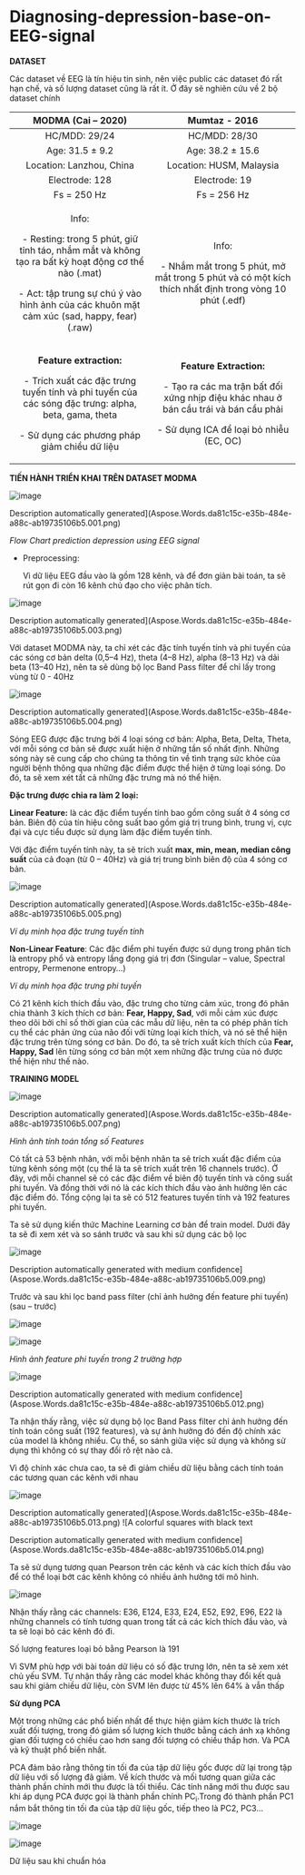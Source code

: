 # Diagnosing-depression-base-on-EEG-signal

**DATASET**

   Các dataset về EEG là tín hiệu tin sinh, nên việc public các dataset đó rất hạn chế, và số lượng dataset cũng là rất ít. Ở đây sẽ nghiên cứu về 2 bộ dataset chính

   |**MODMA (Cai – 2020)**|**Mumtaz - 2016**|
   | :-: | :-: |
   |HC/MDD: 29/24|HC/MDD: 28/30|
   |Age: 31.5 ± 9.2|Age: 38.2 ± 15.6|
   |Location: Lanzhou, China|Location: HUSM, Malaysia|
   |Electrode: 128|Electrode: 19|
   |Fs = 250 Hz|Fs = 256 Hz|
   |<p>Info: </p><p>- Resting: trong 5 phút, giữ tỉnh táo, nhắm mắt và không tạo ra bất kỳ hoạt động cơ thể nào (.mat)</p><p>- Act: tập trung sự chú ý vào hình ảnh của các khuôn mặt cảm xúc (sad, happy, fear) (.raw)</p>|<p>Info:</p><p>- Nhắm mắt trong 5 phút, mở mắt trong 5 phút và có một kích thích nhất định trong vòng 10 phút (.edf)</p>|
   |<p>**Feature extraction:** </p><p>- Trích xuất các đặc trưng tuyến tính và phi tuyến của các sóng đặc trưng: alpha, beta, gama, theta</p><p>- Sử dụng các phương pháp giảm chiều dữ liệu</p>|<p>**Feature Extraction:**</p><p>- Tạo ra các ma trận bất đối xứng nhịp điệu khác nhau ở bán cầu trái và bán cầu phải</p><p>- Sử dụng ICA để loại bỏ nhiễu (EC, OC)</p>|



**TIẾN HÀNH TRIỂN KHAI TRÊN DATASET MODMA**

![image](https://github.com/mylehust/Diagnosing-depression-base-on-EEG-signal/assets/109675981/3e4cd466-84d0-4bf7-a31a-559657b0a885)


Description automatically generated](Aspose.Words.da81c15c-e35b-484e-a88c-ab19735106b5.001.png)

*Flow Chart prediction depression using EEG signal*

- Preprocessing:

  Vì dữ liệu EEG đầu vào là gồm 128 kênh, và để đơn giản bài toán, ta sẽ rút gọn đi còn 16 kênh chủ đạo cho việc phân tích.


![image](https://github.com/mylehust/Diagnosing-depression-base-on-EEG-signal/assets/109675981/57708b54-4cd2-4b6c-ae0a-7b2679a6ebb7)


Description automatically generated](Aspose.Words.da81c15c-e35b-484e-a88c-ab19735106b5.003.png)

Với dataset MODMA này, ta chỉ xét các đặc tính tuyến tính và phi tuyến của các sóng cơ bản delta (0,5–4 Hz), theta (4–8 Hz), alpha (8–13 Hz) và dải beta (13–40 Hz), nên ta sẽ dùng bộ lọc Band Pass filter để chỉ lấy trong vùng từ 0 - 40Hz

![image](https://github.com/mylehust/Diagnosing-depression-base-on-EEG-signal/assets/109675981/01196642-9860-416c-a2b1-fd121e4b8472)


Description automatically generated](Aspose.Words.da81c15c-e35b-484e-a88c-ab19735106b5.004.png)

Sóng EEG được đặc trưng bởi 4 loại sóng cơ bản: Alpha, Beta, Delta, Theta, với mỗi sóng cơ bản sẽ được xuất hiện ở những tần số nhất định. Những sóng này sẽ cung cấp cho chúng ta thông tin về tình trạng sức khỏe của người bệnh thông qua những đặc điểm được thể hiện ở từng loại sóng. Do đó, ta sẽ xem xét tất cả những đặc trưng mà nó thể hiện.

**Đặc trưng được chia ra làm 2 loại:** 

**Linear Feature:** là các đặc điểm tuyến tính bao gồm công suất ở 4 sóng cơ bản. Biên độ của tín hiệu công suất bao gồm giá trị trung bình, trung vị, cực đại và cực tiểu được sử dụng làm đặc điểm tuyến tính.

Với đặc điểm tuyến tính này, ta sẽ trích xuất **max, min, mean, median công suất** của cả đoạn (từ 0 – 40Hz) và giá trị trung bình biên độ của 4 sóng cơ bản.

![image](https://github.com/mylehust/Diagnosing-depression-base-on-EEG-signal/assets/109675981/4a0a7060-c99b-4b48-a321-61c70c1733d1)


Description automatically generated](Aspose.Words.da81c15c-e35b-484e-a88c-ab19735106b5.005.png)

*Ví dụ minh họa đặc trưng tuyến tính*

**Non-Linear Feature**: Các đặc điểm phi tuyến được sử dụng trong phân tích là entropy phổ và entropy lắng đọng giá trị đơn (Singular – value, Spectral entropy, Permenone entropy…)


*Ví dụ minh họa đặc trưng phi tuyến*

Có 21 kênh kích thích đầu vào, đặc trưng cho từng cảm xúc, trong đó phân chia thành 3 kích thích cơ bản: **Fear, Happy, Sad**, với mỗi cảm xúc được theo dõi bởi chỉ số thời gian của các mẫu dữ liệu, nên ta có phép phân tích cụ thể các phản ứng của não đối với từng loại kích thích, và nó sẽ thể hiện đặc trưng trên từng sóng cơ bản. Do đó, ta sẽ trích xuất kích thích của **Fear, Happy, Sad** lên từng sóng cơ bản một xem những đặc trưng của nó được thể hiện như thế nào.



**TRAINING MODEL**

  ![image](https://github.com/mylehust/Diagnosing-depression-base-on-EEG-signal/assets/109675981/d56f2c49-1383-4c29-8c2d-190d7500e6eb)


Description automatically generated](Aspose.Words.da81c15c-e35b-484e-a88c-ab19735106b5.007.png)

   *Hình ảnh tính toán tổng số Features*

Có tất cả 53 bệnh nhân, với mỗi bệnh nhân ta sẽ trích xuất đặc điểm của từng kênh sóng một (cụ thể là ta sẽ trích xuất trên 16 channels trước). Ở đây, với mỗi channel sẽ có các đặc điểm về biên độ tuyến tính và công suất phi tuyến. Và đồng thời với nó là các kích thích đầu vào ảnh hưởng lên các đặc điểm đó.  Tổng cộng lại ta sẽ có 512 features tuyến tính và 192 features phi tuyến.


Ta sẽ sử dụng kiến thức Machine Learning cơ bản để train model. Dưới đây ta sẽ đi xem xét và so sánh trước và sau khi sử dụng các bộ lọc

![image](https://github.com/mylehust/Diagnosing-depression-base-on-EEG-signal/assets/109675981/6dc8ad5f-50dd-4c63-9fde-116975d439ab)


Description automatically generated with medium confidence](Aspose.Words.da81c15c-e35b-484e-a88c-ab19735106b5.009.png)

Trước và sau khi lọc band pass filter (chỉ ảnh hưởng đến feature phi tuyến) (sau – trước) 

![image](https://github.com/mylehust/Diagnosing-depression-base-on-EEG-signal/assets/109675981/e5fbaefe-396c-4b08-910e-e882e405b10d)

![image](https://github.com/mylehust/Diagnosing-depression-base-on-EEG-signal/assets/109675981/e2b5c61e-ce04-4e8a-8c1b-0a100ac05bff)


*Hình ảnh feature phi tuyến trong 2 trường hợp*

![image](https://github.com/mylehust/Diagnosing-depression-base-on-EEG-signal/assets/109675981/4dceb3fd-3c19-4ef9-95df-7f78fb3527f4)


Description automatically generated with medium confidence](Aspose.Words.da81c15c-e35b-484e-a88c-ab19735106b5.012.png)

Ta nhận thấy rằng, việc sử dụng bộ lọc Band Pass filter chỉ ảnh hưởng đến tính toán công suất (192 features), và sự ảnh hưởng đó đến độ chính xác của model là không nhiều. Cụ thể, so sánh giữa việc sử dụng và không sử dụng thì không có sự thay đổi rõ rệt nào cả.

Vì độ chính xác chưa cao, ta sẽ đi giảm chiều dữ liệu bằng cách tính toán các tương quan các kênh với nhau

![image](https://github.com/mylehust/Diagnosing-depression-base-on-EEG-signal/assets/109675981/b972e684-909a-47e2-bd49-a828f7801f2c)

Description automatically generated](Aspose.Words.da81c15c-e35b-484e-a88c-ab19735106b5.013.png)     ![A colorful squares with black text

Description automatically generated with medium confidence](Aspose.Words.da81c15c-e35b-484e-a88c-ab19735106b5.014.png)

Ta sẽ sử dụng tương quan Pearson trên các kênh và các kích thích đầu vào để có thể loại bớt các kênh không có nhiều ảnh hưởng tới mô hình. 

![image](https://github.com/mylehust/Diagnosing-depression-base-on-EEG-signal/assets/109675981/7df3f50f-98bb-4674-a172-5ea881d9019a)


Nhận thấy rằng các channels: E36, E124, E33, E24, E52, E92, E96, E22 là những channels có tính tương quan trong tất cả các kích thích đầu vào, và ta sẽ loại bỏ các kênh đó đi. 

Số lượng features loại bỏ bằng Pearson là 191 

Vì SVM phù hợp với bài toán dữ liệu có số đặc trưng lớn, nên ta sẽ xem xét chủ yếu SVM. Tự nhận thấy rằng các model khác không thay đổi kết quả sau khi giảm chiều dữ liệu, còn SVM lên được từ 45% lên 64% à vẫn thấp

**Sử dụng PCA**

Một trong những các phổ biến nhất để thực hiện giảm kích thước là trích xuất đối tượng, trong đó giảm số lượng kích thước bằng cách ánh xạ không gian đối tượng có chiều cao hơn sang đối tượng có chiều thấp hơn. Và PCA và kỹ thuật phổ biến nhất.

PCA đảm bảo rằng thông tin tối đa của tập dữ liệu gốc được dữ lại trong tập dữ liệu với số lượng đã giảm. Về kích thước và mối tương quan giữa các thành phần chính mới thu được là tối thiểu. Các tính năng mới thu được sau khi áp dụng PCA được gọi là thành phần chính PC<sub>i</sub>.Trong đó thành phần PC1 nắm bắt thông tin tối đa của tập dữ liệu gốc, tiếp theo là PC2, PC3…

![image](https://github.com/mylehust/Diagnosing-depression-base-on-EEG-signal/assets/109675981/dbbbcfa9-0199-47d7-bcde-b4a7c80a7c33)


![image](https://github.com/mylehust/Diagnosing-depression-base-on-EEG-signal/assets/109675981/8e0293cb-1f80-40b2-b506-2a296bb205a8)


Dữ liệu sau khi chuẩn hóa
